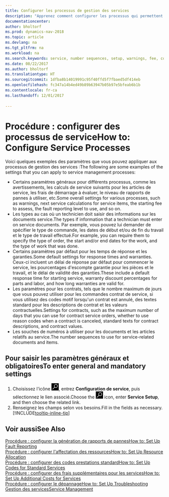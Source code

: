 ```yaml
---
title: Configurer les processus de gestion des services
description: "Apprenez comment configurer les processus qui permettent de vérifier que les clients sont satisfaits de votre service client."
documentationcenter: 
author: bholtorf
ms.prod: dynamics-nav-2018
ms.topic: article
ms.devlang: na
ms.tgt_pltfrm: na
ms.workload: na
ms.search.keywords: service, number sequences, setup, warnings, fee, contracts, warranties
ms.date: 08/22/2017
ms.author: bholtorf
ms.translationtype: HT
ms.sourcegitcommit: 1dfba8b14019991c95f40ffd5f7fbaed5df414eb
ms.openlocfilehash: fc347a14b4ed49b89b63947b05b97e5bfeab6b1b
ms.contentlocale: fr-ca
ms.lasthandoff: 12/01/2017

---
```

# <a name="how-to-configure-service-processes"></a><span data-ttu-id="484fd-103">Procédure : configurer des processus de service</span><span class="sxs-lookup"><span data-stu-id="484fd-103">How to: Configure Service Processes</span></span>
<span data-ttu-id="484fd-104">Voici quelques exemples des paramètres que vous pouvez appliquer aux processus de gestion des services :</span><span class="sxs-lookup"><span data-stu-id="484fd-104">The following are some examples of the settings that you can apply to service management processes:</span></span>  
  
* <span data-ttu-id="484fd-105">Certains paramètres généraux pour différents processus, comme les avertissements, les calculs de service suivants pour les articles de service, les frais de démarrage à évaluer, le niveau de rapports de pannes à utiliser, etc.</span><span class="sxs-lookup"><span data-stu-id="484fd-105">Some overall settings for various processes, such as warnings, next service calculations for service items, the starting fee to assess, the fault reporting level to use, and so on.</span></span>  
* <span data-ttu-id="484fd-106">Les types au cas où un technicien doit saisir des informations sur les documents service.</span><span class="sxs-lookup"><span data-stu-id="484fd-106">The types if information that a technician must enter on service documents.</span></span> <span data-ttu-id="484fd-107">Par exemple, vous pouvez lui demander de spécifier le type de commande, les dates de début et/ou de fin du travail et le type de travail effectué.</span><span class="sxs-lookup"><span data-stu-id="484fd-107">For example, you can require them to specify the type of order, the start and/or end dates for the work, and the type of work that was done.</span></span>  
* <span data-ttu-id="484fd-108">Certains paramètres par défaut pour les temps de réponse et les garanties.</span><span class="sxs-lookup"><span data-stu-id="484fd-108">Some default settings for response times and warranties.</span></span> <span data-ttu-id="484fd-109">Ceux-ci incluent un délai de réponse par défaut pour commencer le service, les pourcentages d'escompte garantie pour les pièces et le travail, et le délai de validité des garanties.</span><span class="sxs-lookup"><span data-stu-id="484fd-109">These include a default response time for starting service, warranty discount percentages for parts and labor, and how long warranties are valid for.</span></span>  
* <span data-ttu-id="484fd-110">Les paramètres pour les contrats, tels que le nombre maximum de jours que vous pouvez utiliser pour les commandes contrat de service, si vous utilisez des codes motif lorsqu'un contrat est annulé, des textes standard pour les descriptions de contrat et les valeurs contractuelles.</span><span class="sxs-lookup"><span data-stu-id="484fd-110">Settings for contracts, such as the maximum number of days that you can use for contract service orders, whether to use reason codes when a contract is canceled, standard texts for contract descriptions, and contract values.</span></span>  
* <span data-ttu-id="484fd-111">Les souches de numéros à utiliser pour les documents et les articles relatifs au service.</span><span class="sxs-lookup"><span data-stu-id="484fd-111">The number sequences to use for service-related documents and items.</span></span>  

## <a name="to-enter-general-and-mandatory-settings"></a><span data-ttu-id="484fd-112">Pour saisir les paramètres généraux et obligatoires</span><span class="sxs-lookup"><span data-stu-id="484fd-112">To enter general and mandatory settings</span></span>
1. <span data-ttu-id="484fd-113">Choisissez l'icône ![Page ou rapport pour la recherche](media/ui-search/search_small.png "icône Page ou rapport pour la recherche"), entrez **Configuration de service**, puis sélectionnez le lien associé.</span><span class="sxs-lookup"><span data-stu-id="484fd-113">Choose the ![Search for Page or Report](media/ui-search/search_small.png "Search for Page or Report icon") icon, enter **Service Setup**, and then choose the related link.</span></span>
2. <span data-ttu-id="484fd-114">Renseignez les champs selon vos besoins.</span><span class="sxs-lookup"><span data-stu-id="484fd-114">Fill in the fields as necessary.</span></span> [!INCLUDE[tooltip-inline-tip](includes/tooltip-inline-tip_md.md)]  

## <a name="see-also"></a><span data-ttu-id="484fd-115">Voir aussi</span><span class="sxs-lookup"><span data-stu-id="484fd-115">See Also</span></span>  
[<span data-ttu-id="484fd-116">Procédure : configurer la génération de rapports de pannes</span><span class="sxs-lookup"><span data-stu-id="484fd-116">How to: Set Up Fault Reporting</span></span>](service-how-setup-fault-reporting.md)  
[<span data-ttu-id="484fd-117">Procédure : configurer l'affectation des ressources</span><span class="sxs-lookup"><span data-stu-id="484fd-117">How to: Set Up Resource Allocation</span></span>](service-how-setup-resource-allocation.md)  
[<span data-ttu-id="484fd-118">Procédure : configurer des codes prestations standard</span><span class="sxs-lookup"><span data-stu-id="484fd-118">How to: Set Up Codes for Standard Services</span></span>](service-how-setup-service-coding.md)  
[<span data-ttu-id="484fd-119">Procédure : configurer des frais supplémentaires pour les services</span><span class="sxs-lookup"><span data-stu-id="484fd-119">How to: Set Up Additional Costs for Services</span></span>](service-how-setup-service-costs-pricing.md)  
[<span data-ttu-id="484fd-120">Procédure : configurer le dépannage</span><span class="sxs-lookup"><span data-stu-id="484fd-120">How to: Set Up Troubleshooting</span></span>](service-how-setup-troubleshooting.md)  
[<span data-ttu-id="484fd-121">Gestion des services</span><span class="sxs-lookup"><span data-stu-id="484fd-121">Service Management</span></span>](service-service.md)  

